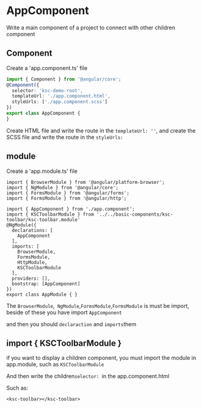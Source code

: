 # AppComponent
Write a main component of a project to connect with other children component

## Component
Create a 'app.component.ts' file
```ts
import { Component } from '@angular/core';
@Component({
  selector: 'ksc-demo-root',
  templateUrl: './app.component.html',
  styleUrls: ['./app.component.scss']
})
export class AppComponent {
}
```
Create HTML file and write the route in the  `` templateUrl: '' ``, and create the SCSS file and write the route in the ``styleUrls:``

## module
Create a 'app.module.ts' file
```
import { BrowserModule } from '@angular/platform-browser';
import { NgModule } from '@angular/core';
import { FormsModule } from '@angular/forms';
import { FormsModule } from '@angular/http';

import { AppComponent } from './app.component';
import { KSCToolbarModule } from '../../basic-components/ksc-toolbar/ksc-toolbar.module'
@NgModule({
  declarations: [
    AppComponent
  ],
  imports: [
    BrowserModule,
    FormsModule,
    HttpModule,
    KSCToolbarModule
  ],
  providers: [],
  bootstrap: [AppComponent]
})
export class AppModule { }
```
The ``BrowserModule``,`` NgModule``,``FormsModule``,``FormsModule`` is must be import, beside of these you have import ``AppComponent``

and then you should ``declaraction`` and ``imports``them

## import { KSCToolbarModule } 

if you want to display a children component, you must import the module in app.module, such as ``KSCToolbarModule``

And then write the children``selector: ``in the app.component.html

Such as:
```
<ksc-toolbar></ksc-toolbar>
```

